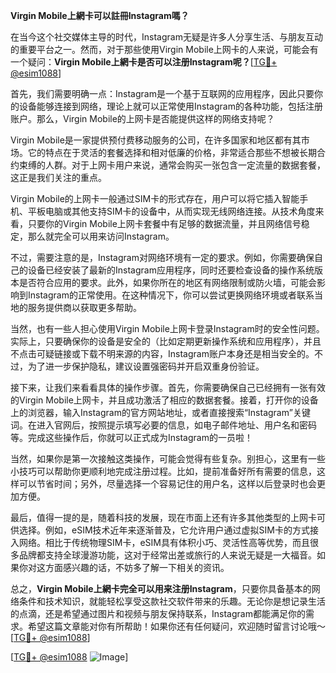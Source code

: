 **Virgin Mobile上網卡可以註冊Instagram嗎？**

在当今这个社交媒体主导的时代，Instagram无疑是许多人分享生活、与朋友互动的重要平台之一。然而，对于那些使用Virgin Mobile上网卡的人来说，可能会有一个疑问：**Virgin Mobile上網卡是否可以注册Instagram呢？**[[TG💪+ @esim1088](https://t.me/s/esim1088)]

首先，我们需要明确一点：Instagram是一个基于互联网的应用程序，因此只要你的设备能够连接到网络，理论上就可以正常使用Instagram的各种功能，包括注册账户。那么，Virgin Mobile的上网卡是否能提供这样的网络支持呢？

Virgin Mobile是一家提供预付费移动服务的公司，在许多国家和地区都有其市场。它的特点在于灵活的套餐选择和相对低廉的价格，非常适合那些不想被长期合约束缚的人群。对于上网卡用户来说，通常会购买一张包含一定流量的数据套餐，这正是我们关注的重点。

Virgin Mobile的上网卡一般通过SIM卡的形式存在，用户可以将它插入智能手机、平板电脑或其他支持SIM卡的设备中，从而实现无线网络连接。从技术角度来看，只要你的Virgin Mobile上网卡套餐中有足够的数据流量，并且网络信号稳定，那么就完全可以用来访问Instagram。

不过，需要注意的是，Instagram对网络环境有一定的要求。例如，你需要确保自己的设备已经安装了最新的Instagram应用程序，同时还要检查设备的操作系统版本是否符合应用的要求。此外，如果你所在的地区有网络限制或防火墙，可能会影响到Instagram的正常使用。在这种情况下，你可以尝试更换网络环境或者联系当地的服务提供商以获取更多帮助。

当然，也有一些人担心使用Virgin Mobile上网卡登录Instagram时的安全性问题。实际上，只要确保你的设备是安全的（比如定期更新操作系统和应用程序），并且不点击可疑链接或下载不明来源的内容，Instagram账户本身还是相当安全的。不过，为了进一步保护隐私，建议设置强密码并开启双重身份验证。

接下来，让我们来看看具体的操作步骤。首先，你需要确保自己已经拥有一张有效的Virgin Mobile上网卡，并且成功激活了相应的数据套餐。接着，打开你的设备上的浏览器，输入Instagram的官方网站地址，或者直接搜索“Instagram”关键词。在进入官网后，按照提示填写必要的信息，如电子邮件地址、用户名和密码等。完成这些操作后，你就可以正式成为Instagram的一员啦！

当然，如果你是第一次接触这类操作，可能会觉得有些复杂。别担心，这里有一些小技巧可以帮助你更顺利地完成注册过程。比如，提前准备好所有需要的信息，这样可以节省时间；另外，尽量选择一个容易记住的用户名，这样以后登录时也会更加方便。

最后，值得一提的是，随着科技的发展，现在市面上还有许多其他类型的上网卡可供选择。例如，eSIM技术近年来逐渐普及，它允许用户通过虚拟SIM卡的方式接入网络。相比于传统物理SIM卡，eSIM具有体积小巧、灵活性高等优势，而且很多品牌都支持全球漫游功能，这对于经常出差或旅行的人来说无疑是一大福音。如果你对这方面感兴趣的话，不妨多了解一下相关的资讯。

总之，**Virgin Mobile上網卡完全可以用来注册Instagram**，只要你具备基本的网络条件和技术知识，就能轻松享受这款社交软件带来的乐趣。无论你是想记录生活的点滴，还是希望通过图片和视频与朋友保持联系，Instagram都能满足你的需求。希望这篇文章能对你有所帮助！如果你还有任何疑问，欢迎随时留言讨论哦～[[TG💪+ @esim1088](https://t.me/s/esim1088)]

[[TG💪+ @esim1088](https://t.me/s/esim1088) ![Image](https://i.postimg.cc/4NQfJmqS/Snipaste-2025-05-13-00-14-12.png)]